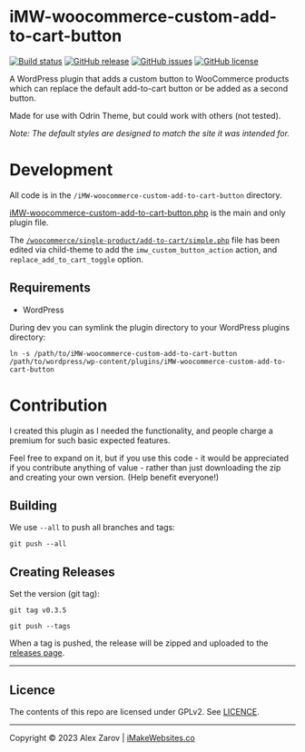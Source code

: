 # iMW-woocommerce-custom-add-to-cart-button

[![Build status](https://img.shields.io/github/workflow/status/Triex/iMW-woocommerce-custom-add-to-cart-button)](https://github.com/Triex/iMW-woocommerce-custom-add-to-cart-button/actions)
[![GitHub release](https://img.shields.io/github/release/Triex/iMW-woocommerce-custom-add-to-cart-button.svg)](https://github.com/Triex/iMW-woocommerce-custom-add-to-cart-button/releases)
[![GitHub issues](https://img.shields.io/github/issues/Triex/iMW-woocommerce-custom-add-to-cart-button.svg)](https://github.com/Triex/iMW-woocommerce-custom-add-to-cart-button/issues)
[![GitHub license](https://img.shields.io/badge/license-GPLv2-blue.svg)](https://raw.githubusercontent.com/Triex/iMW-woocommerce-custom-add-to-cart-button/master/LICENSE)

A WordPress plugin that adds a custom button to WooCommerce products which can replace the default add-to-cart button or be added as a second button.

Made for use with Odrin Theme, but could work with others (not tested).

_Note: The default styles are designed to match the site it was intended for._

# Development

All code is in the `/iMW-woocommerce-custom-add-to-cart-button` directory.

[iMW-woocommerce-custom-add-to-cart-button.php](iMW-woocommerce-custom-add-to-cart-button/iMW-woocommerce-custom-add-to-cart-button.php) is the main and only plugin file.

The [`/woocommerce/single-product/add-to-cart/simple.php`](https://github.com/Triex/iMW-woocommerce-custom-add-to-cart-button/blob/master/wp-content/themes/odrin-child/woocommerce/single-product/add-to-cart/simple.php) file has been edited via child-theme to add the `imw_custom_button_action` action, and `replace_add_to_cart_toggle` option.

## Requirements

- WordPress


During dev you can symlink the plugin directory to your WordPress plugins directory:

```
ln -s /path/to/iMW-woocommerce-custom-add-to-cart-button /path/to/wordpress/wp-content/plugins/iMW-woocommerce-custom-add-to-cart-button
```

# Contribution

I created this plugin as I needed the functionality, and people charge a premium for such basic expected features.

Feel free to expand on it, but if you use this code - it would be appreciated if you contribute anything of value - rather than just downloading the zip and creating your own version. (Help benefit everyone!)

## Building

We use `--all` to push all branches and tags:

```
git push --all
```

## Creating Releases

Set the version (git tag):

```
git tag v0.3.5
```

```
git push --tags
```

When a tag is pushed, the release will be zipped and uploaded to the [releases page](https://github.com/Triex/iMW-woocommerce-custom-add-to-cart-button/releases).

-----

## Licence

The contents of this repo are licensed under GPLv2. See [LICENCE](LICENSE).

-----

Copyright © 2023 Alex Zarov | [iMakeWebsites.co](https://iMakeWebsites.co)
